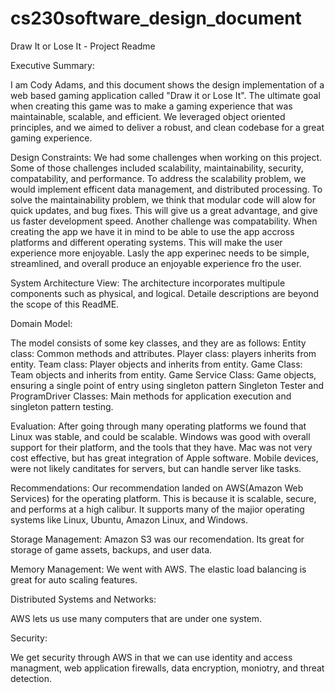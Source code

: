 # cs230software_design_document

Draw It or Lose It - Project Readme

Executive Summary:

I am Cody Adams, and this document shows the design implementation of a web based gaming application called "Draw it or Lose It".  The ultimate goal when creating this game
was to make a gaming experience that was maintainable, scalable, and efficient. We leveraged object oriented principles, and we aimed to deliver a robust, and clean codebase for 
a great gaming experience.


Design Constraints:
We had some challenges when working on this project.  Some of those challenges included scalability, maintainability, security, compatability, and performance. To address the scalability problem, we would implement efficent data management, and
distributed processing.  To solve the maintainability problem, we think that modular code will alow for quick updates, and bug fixes.  This will give us a great advantage, and give us faster development speed.  Another challenge was compatability.  When creating the app we have it in mind to be able to use the app accross platforms and different operating systems.  This will make the user experience more enjoyable.  Lasly the app experinec needs to be simple, streamlined, and overall produce an enjoyable experience fro the user. 

System Architecture View:
The architecture incorporates multipule components such as physical, and logical. Detaile descriptions are beyond the scope of this ReadME.

Domain Model:

The model consists of some key classes, and they are as follows: 
Entity class: Common methods and attributes.
Player class: players inherits from entity.
Team class: Player objects and inherits from entity.
Game Class: Team objects and inherits from entity.
Game Service Class: Game objects, ensuring a single point of entry using singleton pattern 
Singleton Tester and ProgramDriver Classes: Main methods for application execution and singleton pattern testing. 

Evaluation:
After going through many operating platforms we found that Linux was stable, and could be scalable.  Windows was good with overall support for their platform, and the tools that they have.  Mac was not very cost effective, but has great integration of Apple software.  Mobile devices, were not likely canditates for servers, but can handle server like tasks. 

Recommendations:
Our recommendation landed on AWS(Amazon Web Services) for the operating platform.  This is because it is scalable, secure, and performs at a high calibur. It supports many of the majior operating systems like Linux, Ubuntu, Amazon Linux, and Windows. 

Storage Management:
Amazon S3 was our recomendation.  Its great for storage of game assets, backups, and user data.

Memory Management:
We went with AWS.  The elastic load balancing is great for auto scaling features.

Distributed Systems and Networks:

AWS lets us use many computers that are under one system.

Security:

We get security through AWS in that we can use identity and access managment, web application firewalls, data encryption, moniotry, and threat detection. 

